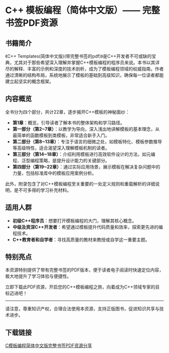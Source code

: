 # C++ 模板编程（简体中文版）—— 完整书签PDF资源

## 书籍简介

《C++ Templates(简体中文版)(带完整书签的pdf)》是C++开发者不可或缺的宝典，尤其对于那些希望深入理解并掌握C++模板编程的程序员来说。本书以其详尽的解释、丰富的示例和深度的技术剖析，成为了模板编程领域的权威指南。作者通过清晰的结构布局，系统地展示了模板的基础到高级知识，确保每一位读者都能建立起坚实的概念框架。

## 内容概览

全书分为四个部分，共计22章，逐步揭开C++模板的神秘面纱：

- **第1章**：概览，引导读者了解本书的整体架构和学习路径。
- **第一部分（第2~7章）**：以教学为导向，深入浅出地讲解模板的基本理念，从最简单的函数模板到类模板，非常适合新手入门。
- **第二部分（第8~13章）**：专注于语言的细微之处，如模板特化、模板参数推导等高级特性，适合渴望深入理解模板机制的读者。
- **第三部分（第14~18章）**：介绍利用模板进行高效软件设计的方法，如元编程、泛型编程策略，是提升设计能力的关键部分。
- **第四部分（第19~22章）**：通过实际应用场景，展示模板在解决复杂问题中的力量，包括标准库中的模板应用案例分析。

此外，附录包含了对C++模板编程至关重要的一处定义规则和重载解析的详细说明，是不可多得的学习补充材料。

## 适用人群

- **初级C++程序员**：想要打开模板编程的大门，理解其核心概念。
- **中级及资深C++开发者**：希望通过模板提升代码质量和效率，探索更先进的编程技术。
- **C++教育者和自学者**：寻找高质量的教材来教授或自学这一重要主题。

## 特别亮点

本资源特别提供了带有完整书签的PDF版本，便于读者电子阅读时快速定位内容，极大地提升了学习体验与便捷性。

立即下载此PDF资源，开启您的C++模板编程之旅，向着成为C++领域专家的目标迈进吧！

---

请注意，尊重知识产权，合理合法使用本资源，支持正版图书，促进知识共享与技术进步。

## 下载链接

[C模板编程简体中文版完整书签PDF资源分享](https://pan.quark.cn/s/9550959c4bc0)